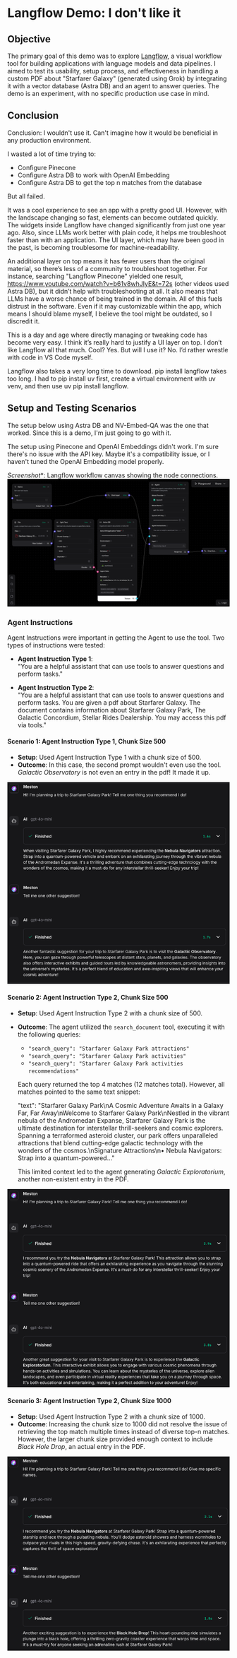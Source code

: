 # Langflow Demo: I don't like it

## Objective

The primary goal of this demo was to explore [Langflow](https://docs.langflow.org/), a visual workflow tool for building applications with language models and data pipelines. I aimed to test its usability, setup process, and effectiveness in handling a custom PDF about "Starfarer Galaxy" (generated using Grok) by integrating it with a vector database (Astra DB) and an agent to answer queries. The demo is an experiment, with no specific production use case in mind.

## Conclusion

Conclusion: I wouldn't use it. Can't imagine how it would be beneficial in any production environment.

I wasted a lot of time trying to:
- Configure Pinecone
- Configure Astra DB to work with OpenAI Embedding
- Configure Astra DB to get the top n matches from the database

But all failed. 

It was a cool experience to see an app with a pretty good UI. However, with the landscape changing so fast, elements can become outdated quickly. The widgets inside Langflow have changed significantly from just one year ago. Also, since LLMs work better with plain code, it helps me troubleshoot faster than with an application. The UI layer, which may have been good in the past, is becoming troublesome for machine-readability.

An additional layer on top means it has fewer users than the original material, so there’s less of a community to troubleshoot together. For instance, searching "Langflow Pinecone" yielded one result, https://www.youtube.com/watch?v=b61v8whJIyE&t=72s (other videos used Astra DB), but it didn’t help with troubleshooting at all. It also means that LLMs have a worse chance of being trained in the domain. All of this fuels distrust in the software. Even if it may customizable within the app, which means I should blame myself, I believe the tool might be outdated, so I discredit it.

This is a day and age where directly managing or tweaking code has become very easy. I think it’s really hard to justify a UI layer on top. I don’t like Langflow all that much. Cool? Yes. But will I use it? No. I’d rather wrestle with code in VS Code myself.

Langflow also takes a very long time to download. pip install langflow takes too long. I had to pip install uv first, create a virtual environment with uv venv, and then use uv pip install langflow.

## Setup and Testing Scenarios

The setup below using Astra DB and NV-Embed-QA was the one that worked. Since this is a demo, I'm just going to go with it.

The setup using Pinecone and OpenAI Embeddings didn't work. I'm sure there's no issue with the API key. Maybe it's a compatibility issue, or I haven't tuned the OpenAI Embedding model properly.

*Screenshot**: Langflow workflow canvas showing the node connections.
![Workflow Canvas](screenshots/setup-astradb.png)

### Agent Instructions

Agent Instructions were important in getting the Agent to use the tool. Two types of instructions were tested:

- **Agent Instruction Type 1**:  
  "You are a helpful assistant that can use tools to answer questions and perform tasks."

- **Agent Instruction Type 2**:  
  "You are a helpful assistant that can use tools to answer questions and perform tasks.
  You are given a pdf about Starfarer Galaxy. The document contains information about Starfarer Galaxy Park, The Galactic Concordium, Stellar Rides Dealership.
  You may access this pdf via tools."

#### Scenario 1: Agent Instruction Type 1, Chunk Size 500
- **Setup**: Used Agent Instruction Type 1 with a chunk size of 500.
- **Outcome**: In this case, the second prompt wouldn't even use the tool. *Galactic Observatory* is not even an entry in the pdf! It made it up.

![Scenario 1 Canvas](screenshots/scenario1.png)

#### Scenario 2: Agent Instruction Type 2, Chunk Size 500
- **Setup**: Used Agent Instruction Type 2 with a chunk size of 500.
- **Outcome**: The agent utilized the `search_document` tool, executing it with the following queries: 
  - `"search_query": "Starfarer Galaxy Park attractions"`
  - `"search_query": "Starfarer Galaxy Park activities"`
  - `"search_query": "Starfarer Galaxy Park activities recommendations"`

  Each query returned the top 4 matches (12 matches total). However, all matches pointed to the same text snippet:

  "text": "Starfarer Galaxy Park\nA Cosmic Adventure Awaits in a Galaxy Far, Far Away\nWelcome to Starfarer Galaxy Park\nNestled in the vibrant nebula of the Andromedan Expanse, Starfarer Galaxy Park is the ultimate destination for interstellar thrill-seekers and cosmic explorers. Spanning a terraformed asteroid cluster, our park offers unparalleled attractions that blend cutting-edge galactic technology with the wonders of the cosmos.\nSignature Attractions\n• Nebula Navigators: Strap into a quantum-powered..."

  This limited context led to the agent generating *Galactic Exploratorium*, another non-existent entry in the PDF.

![Scenario 2 Canvas](screenshots/scenario2.png)

#### Scenario 3: Agent Instruction Type 2, Chunk Size 1000
- **Setup**: Used Agent Instruction Type 2 with a chunk size of 1000.
- **Outcome**: Increasing the chunk size to 1000 did not resolve the issue of retrieving the top match multiple times instead of diverse top-n matches. However, the larger chunk size provided enough context to include *Black Hole Drop*, an actual entry in the PDF.

![Scenario 3 Canvas](screenshots/scenario3.png)
